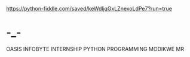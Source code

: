https://python-fiddle.com/saved/keWdljqGxLZnexoLdPe7?run=true
# -_-
OASIS INFOBYTE INTERNSHIP PYTHON PROGRAMMING MODIKWE MR

